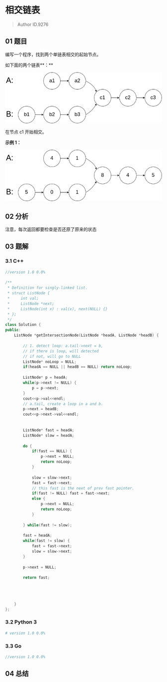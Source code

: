 # 相交链表
> Author ID.9276

## 01 题目

编写一个程序，找到两个单链表相交的起始节点。

如下面的两个链表**：**

[![img](assets/160_statement.png)](https://assets.leetcode-cn.com/aliyun-lc-upload/uploads/2018/12/14/160_statement.png)

在节点 c1 开始相交。

 

**示例 1：**

[![img](assets/160_example_1.png)](https://assets.leetcode.com/uploads/2018/12/13/160_example_1.png)

## 02 分析

注意，每次返回都要检查是否还原了原来的状态

## 03 题解

### 3.1 C++

```c++
//version 1.0 0.0%

/**
 * Definition for singly-linked list.
 * struct ListNode {
 *     int val;
 *     ListNode *next;
 *     ListNode(int x) : val(x), next(NULL) {}
 * };
 */
class Solution {
public:
    ListNode *getIntersectionNode(ListNode *headA, ListNode *headB) {
        
        // 1. detect loop: a.tail->next = b,
        // if there is loop, will detected
        // if not, will go to NULL
        ListNode* noLoop = NULL;
        if(headA == NULL || headB == NULL) return noLoop;
        
        ListNode* p = headA;
        while(p->next != NULL) {
            p = p->next;
        }
        cout<<p->val<<endl;
        // a.tail, create a loop in a and b.
        p->next = headB;
        cout<<p->next->val<<endl;
        

        ListNode* fast = headA;
        ListNode* slow = headA;
        
        do {
            if(fast == NULL) {
                p->next = NULL;
                return noLoop;
            }
            
            slow = slow->next;
            fast = fast->next;
            // this fast is the next of prev fast pointer.
            if(fast != NULL) fast = fast->next;
            else {
                p->next = NULL;
                return noLoop;
            }
            
        } while(fast != slow);
        
        fast = headA;
        while(fast != slow) {
            fast = fast->next;
            slow = slow->next;
        }
            
        p->next = NULL;
        
        return fast;
        
        
        
        
    }
};
```

### 3.2 Python 3

```python
# version 1.0 0.0%

```

### 3.3 Go

```Go
//version 1.0 0.0%

```



## 04 总结

